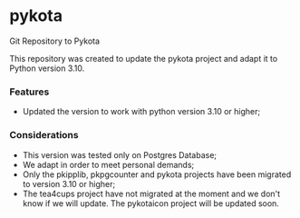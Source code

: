 # pykota
Git Repository to Pykota

This repository was created to update the pykota project and adapt it to Python version 3.10.

### Features
 - Updated the version to work with python version 3.10 or higher;

### Considerations
 - This version was tested only on Postgres Database;
 - We adapt in order to meet personal demands;
 - Only the pkipplib, pkpgcounter and pykota projects have been migrated to version 3.10 or higher;
 - The tea4cups project have not migrated at the moment and we don't know if we will update. The pykotaicon project will be updated soon.
